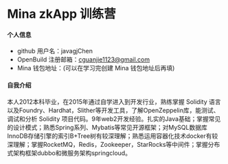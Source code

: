 # Mina zkApp 训练营


#### 个人信息

- github 用户名：javagjChen	
- OpenBuild 注册邮箱：cguanjie1123@gmail.com
- Mina 钱包地址：(可以在学习完创建 Mina 钱包地址后再填)

#### 自我介绍

本人2012本科毕业，在2015年通过自学进入到开发行业，熟练掌握 Solidity 语言以及Foundry、Hardhat，Slither等开发工具，了解OpenZeppelin库，能测试、调试和分析 Solidity 项目代码。9年web2开发经验。扎实的Java基础；掌握常见的设计模式；熟悉Spring系列、Mybatis等常见开源框架；对MySQL数据库InnoDB存储引擎的索引B+Tree树有较深理解；熟悉运用容器化技术docker有较深理解；掌握RocketMQ，Redis，Zookeeper，StarRocks等中间件；掌握分布式架构框架dubbo和微服务架构springcloud。
